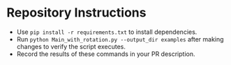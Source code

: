 # Repository Instructions

- Use `pip install -r requirements.txt` to install dependencies.
- Run `python Main_with_rotation.py --output_dir examples` after making changes to verify the script executes.
- Record the results of these commands in your PR description.
